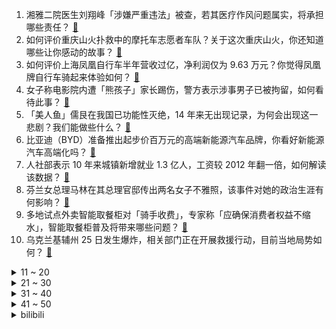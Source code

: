1. 湘雅二院医生刘翔峰「涉嫌严重违法」被查，若其医疗作风问题属实，将承担哪些责任？ [:link:](https://www.zhihu.com/question/549991751)
2. 如何评价重庆山火扑救中的摩托车志愿者车队？关于这次重庆山火，你还知道哪些让你感动的故事？ [:link:](https://www.zhihu.com/question/549939614)
3. 如何评价上海凤凰自行车半年营收过亿，净利润仅为 9.63 万元？你觉得凤凰牌自行车骑起来体验如何？ [:link:](https://www.zhihu.com/question/549868234)
4. 女子称电影院内遭「熊孩子」家长踢伤，警方表示涉事男子已被拘留，如何看待此事？ [:link:](https://www.zhihu.com/question/549966925)
5. 「美人鱼」儒艮在我国已功能性灭绝，14 年来无出现记录，为何会出现这一悲剧？我们能做些什么？ [:link:](https://www.zhihu.com/question/549973547)
6. 比亚迪（BYD）准备推出起步价百万元的高端新能源汽车品牌，你看好新能源汽车高端化吗？ [:link:](https://www.zhihu.com/question/549930353)
7. 人社部表示 10 年来城镇新增就业 1.3 亿人，工资较 2012 年翻一倍，如何解读该数据？ [:link:](https://www.zhihu.com/question/549906723)
8. 芬兰女总理马林在其总理官邸传出两名女子不雅照，该事件对她的政治生涯有何影响？ [:link:](https://www.zhihu.com/question/549790307)
9. 多地试点外卖智能取餐柜对「骑手收费」，专家称「应确保消费者权益不缩水」，智能取餐柜普及将带来哪些问题？ [:link:](https://www.zhihu.com/question/549906785)
10. 乌克兰基辅州 25 日发生爆炸，相关部门正在开展救援行动，目前当地局势如何？ [:link:](https://www.zhihu.com/question/549916255)
<details>
<summary>11 ~ 20</summary>

11. 如何评价钢琴家王羽佳的演奏水平？不少人批评她的穿衣打扮，如何看待这一情况？ [:link:](https://www.zhihu.com/question/549822341)
12. 徐开骋发文道歉并梳理恋爱时间线，称「我真心爱过，也从未后悔」，你能接受他的道歉吗？ [:link:](https://www.zhihu.com/question/549995322)
13. 绍兴「网瘾」少年被骂后跳下 11 楼致终身残疾，为何有些孩子会沉迷网络游戏？父母或社会该如何正确引导？ [:link:](https://www.zhihu.com/question/549591725)
14. 中国排协回应女排戴口罩比赛，「运动员为保护自己，后半程经提醒摘掉了」，带口罩运动会给身体带来哪些影响？ [:link:](https://www.zhihu.com/question/550014488)
15. 云南人吃野生菌有哪些迷惑行为？ [:link:](https://www.zhihu.com/question/541660164)
16. 是读博还是直接毕业工作？ [:link:](https://www.zhihu.com/question/541182682)
17. 你曾入住过最差的宾馆有多差？ [:link:](https://www.zhihu.com/question/337045402)
18. 孟加拉(Bangladesh)是一个怎样的国家？ [:link:](https://www.zhihu.com/question/38454447)
19. 如何看待报告称「超七成观众愿接受付费直播大结局」？直播大结局收费是否合理？你愿意付费吗？ [:link:](https://www.zhihu.com/question/549924874)
20. 我国亚轨道运载器重复使用飞行试验取得圆满成功，你对此项科技有哪些期待？ [:link:](https://www.zhihu.com/question/550017654)
</details>
<details>
<summary>21 ~ 30</summary>

21. 北约秘书长称「欧洲将为支持乌克兰付出代价，但我们别无选择」，背后的原因有哪些？ [:link:](https://www.zhihu.com/question/549932419)
22. 看电视剧和看书，哪个对人提升有帮助？ [:link:](https://www.zhihu.com/question/546260835)
23. 为什么还有人用VIM？ [:link:](https://www.zhihu.com/question/547708456)
24. 宁波外教杀害女学生案二审「驳回上诉，维持死刑原判」，有哪些警示作用？ [:link:](https://www.zhihu.com/question/549951297)
25. 四圣试禅心的时候，为什么只有猪八戒上当了？ [:link:](https://www.zhihu.com/question/517036783)
26. 拜登宣布免除数千亿美元学生贷款，不少分析师表示此举是「为选票给通胀火上浇油」，如何评价这一举措？ [:link:](https://www.zhihu.com/question/549907532)
27. 下一个风口最可能是什么？ [:link:](https://www.zhihu.com/question/343009345)
28. 《福尔摩斯》原著里头的房东太太为什么会像个仆人一样伺候她的租客？ [:link:](https://www.zhihu.com/question/266192012)
29. 女生在什么时候怀孕损失最小？ [:link:](https://www.zhihu.com/question/525250785)
30. 你们班级里有什么奇奇怪怪的梗吗？ [:link:](https://www.zhihu.com/question/525827171)
</details>
<details>
<summary>31 ~ 40</summary>

31. 加拿大应德国要求，将还给俄方北溪 1 号所有涡轮机，这背后释放了哪些信息？ [:link:](https://www.zhihu.com/question/549874626)
32. 我妈送了个Switch做我的生日礼物因为不懂买了个国行的，我家本来不富裕我又不怎么玩，不知道要不要卖？ [:link:](https://www.zhihu.com/question/518568127)
33. 女子做洗碗工月薪1600引宝妈共鸣，如何看待此事？面对事业和家庭时，应如何选择或兼顾？ [:link:](https://www.zhihu.com/question/549895282)
34. 《快乐再出发》能成为内娱史上最高分综艺的原因是什么？ [:link:](https://www.zhihu.com/question/545702396)
35. 如何看待民警抓捕现场遇涉毒嫌疑人的孩子，收起手铐，演绎「善意的谎言」？ [:link:](https://www.zhihu.com/question/549626219)
36. 李小龙女儿起诉真功夫一案开庭，原告要求真功夫停止使用李小龙形象并赔偿 2.1 亿元，案件可能会如何判？ [:link:](https://www.zhihu.com/question/362966228)
37. 2022 LPL 夏季季后赛 EDG 3:1 LNG 晋级败者组决赛，如何评价这场比赛？ [:link:](https://www.zhihu.com/question/549955709)
38. 海关总署 8 月 31 日启用第九版健康申明卡，将取消对出入境人员核酸检测信息，如何看待相关调整？ [:link:](https://www.zhihu.com/question/549965324)
39. 《海贼王》里像阿龙，克里克这种低级海贼为什么没有海军抓捕？ [:link:](https://www.zhihu.com/question/319957896)
40. 重庆北碚山火被有效封控，起决定性作用的「以火灭火」是啥战术？还有哪些救火战术？ [:link:](https://www.zhihu.com/question/550027748)
</details>
<details>
<summary>41 ~ 50</summary>

41. 安倍遭暗杀调查结果公布，现场警力部署和安全保护计划均存在问题，有哪些值得关注的信息？ [:link:](https://www.zhihu.com/question/549957562)
42. 第一次去女朋友家见家长，应该如何准备？ [:link:](https://www.zhihu.com/question/38219371)
43. 刺杀安倍的枪手山上彻也收到大量慰问品，六千余人请愿为他减刑，这对日本政界会有何影响？哪些信息值得注意？ [:link:](https://www.zhihu.com/question/549940544)
44. 从一房难求到一客难求，郑州房东降价 40% 仍难租，这反应出哪些问题？ [:link:](https://www.zhihu.com/question/549884747)
45. 如何看待张庭林瑞阳夫妇现身马来西亚，称「一分钱都不想多赚」，并要让微商们一年挣 13 亿元？ [:link:](https://www.zhihu.com/question/549779502)
46. 拜登向乌送上 204 亿军援，但「两三年后才能送达」，这会是一张口头支票吗？还有哪些信息值得关注？ [:link:](https://www.zhihu.com/question/549904082)
47. 为什么火影里技能的名字很多都是神的名字，而且他们不觉得羞耻? [:link:](https://www.zhihu.com/question/549018278)
48. 男子离婚因收入低想要回 18 万彩礼，法院判返还其中 8 万，如何从法律角度看待这一判决？ [:link:](https://www.zhihu.com/question/549768999)
49. 你能把遗憾写到什么程度？ [:link:](https://www.zhihu.com/question/540642172)
50. 想自己独处有错吗？ [:link:](https://www.zhihu.com/question/549757337)
</details><details>
<summary>bilibili</summary>

1. 儿子非要在家长会上展示才艺.... [:link:](//www.bilibili.com/video/BV1SP41157fr)
2. 【时代少年团】蜕变三周年 宋亚轩《乐园》 [:link:](//www.bilibili.com/video/BV1eg411r7FK)
3. 《凤 凰 还 巢》 [:link:](//www.bilibili.com/video/BV1nG4y1r7Xi)
4. 七年长跑，我求婚了，在鲸鱼的见证下 [:link:](//www.bilibili.com/video/BV1MU4y167Ci)
5. 《原神》角色演示-「提纳里：巡览芳荃」 [:link:](//www.bilibili.com/video/BV1zG41147eX)
6. 开一家蜜雪冰城真的赚钱吗？我去呆上一周给您解惑！ [:link:](//www.bilibili.com/video/BV1ag411r78k)
7. 这  都  什  么  妖  魔  鬼  怪（十） [:link:](//www.bilibili.com/video/BV1vG41147Zp)
8. 法律人的第一次变装视频 [:link:](//www.bilibili.com/video/BV1st4y1n7rC)
9. 我居然算出了光头强砍了多少棵树 ？？【全网最细，不细抽我】 [:link:](//www.bilibili.com/video/BV1hP41157AE)
10. 从18楼摔到负一楼的手机长什么样子？还有修复的可能吗？ [:link:](//www.bilibili.com/video/BV1WT411c7si)
<details>
<summary>11 ~ 20</summary>

11. 燕云十六声！国产开放世界新游科隆展5分钟实机首曝 [:link:](//www.bilibili.com/video/BV1AN4y1c7AZ)
12. 【原神】3.0须弥草神瞳全收集（共110个） [:link:](//www.bilibili.com/video/BV1yN4y1F7aM)
13. 【刘惜君 × 雾里】清冷声线诉无常，拨开迷雾见生息 [:link:](//www.bilibili.com/video/BV1KN4y1c7fW)
14. 九龄｜一眼惊艳｜当她穿上旗袍 [:link:](//www.bilibili.com/video/BV1xW4y187JG)
15. 一口一个小猫咪 [:link:](//www.bilibili.com/video/BV1wV4y1W7dU)
16. 还是小时候好（吗？ [:link:](//www.bilibili.com/video/BV1oe4y1o7sZ)
17. 正 规 合 法，哪都通 [:link:](//www.bilibili.com/video/BV1SB4y1V7M5)
18. bilibili七月黑马榜UP之叫我黑蚊！ [:link:](//www.bilibili.com/video/BV1yG411478C)
19. 【原神须弥草神瞳】(110已完结)散失的草神瞳全收集！分区域收集！贴心领跑防迷路！全网最贴心的须弥草神瞳攻略！ [:link:](//www.bilibili.com/video/BV1pa411G7p2)
20. （已完结）原神须弥失散的草神瞳，全收集攻略，贴心领跑不迷路！【璐璐咔】 [:link:](//www.bilibili.com/video/BV1nV4y1W7FE)
</details>
<details>
<summary>21 ~ 30</summary>

21. 猫德学院关于被遗弃猫咪的声明 [:link:](//www.bilibili.com/video/BV1aB4y1x77L)
22. 唐僧被我抓了，悟空也来不及救！ [:link:](//www.bilibili.com/video/BV1ag411r7Lp)
23. 没有人能拒绝屑屑妮可～ [:link:](//www.bilibili.com/video/BV14d4y1d7Ph)
24. “笑死，还以为他们退圈了…原来不是老头帅了，是帅哥老了！！” [:link:](//www.bilibili.com/video/BV19t4y1J7Bt)
25. 卧槽……我完全理解什么叫长相身高不匹配了！ [:link:](//www.bilibili.com/video/BV1VT411w7xv)
26. 【不齐舞团】天灾无情人有情，献上我们的绵薄之力，愿每一次逆行都能平安归来，重庆加油！ [:link:](//www.bilibili.com/video/BV1yg411r74M)
27. 【半佛】一年在海底捞过几十次生日。 [:link:](//www.bilibili.com/video/BV1Zg411r7by)
28. 大阪天国地狱扭蛋机怒花50W日元清台结果竟然... [:link:](//www.bilibili.com/video/BV1tU4y1k7nZ)
29. 7.6亿中国农民不需要被赞美 [:link:](//www.bilibili.com/video/BV1uV4y1W7Es)
30. 如何快速入狱？ [:link:](//www.bilibili.com/video/BV1zG4y1r7Yf)
</details>
<details>
<summary>31 ~ 40</summary>

31. 新生吃饭有多尴尬 [:link:](//www.bilibili.com/video/BV1zB4y1V7uh)
32. 坤 坤 vs 美 国 猛 男 [:link:](//www.bilibili.com/video/BV13B4y1z7xW)
33. 自信就是允许自己被否定，那是你的批判，我无需认同 [:link:](//www.bilibili.com/video/BV1e14y1t7t1)
34. “读评论” [:link:](//www.bilibili.com/video/BV15a411G73Z)
35. BLACKPINK回归先行曲Pink Venom练习室公开 [:link:](//www.bilibili.com/video/BV1ha41197jq)
36. 这《叮叮当当》，真是太刑了！ [:link:](//www.bilibili.com/video/BV19U4y1r7Eu)
37. 牛 肉 牛 逼 症 [:link:](//www.bilibili.com/video/BV1zU4y1k76j)
38. 重申一遍：你可以呼吸 [:link:](//www.bilibili.com/video/BV1jW4y187EB)
39. 危难时刻，需要有英雄挺身而出，《科拉尔金矿》 [:link:](//www.bilibili.com/video/BV1bN4y1F7yR)
40. 有必要把沙漠变成绿洲吗？是否所有的沙漠都不能人为干预呢？ [:link:](//www.bilibili.com/video/BV19N4y1F7ea)
</details>
<details>
<summary>41 ~ 50</summary>

41. 柠檬：首先 我没惹你们任何人 [:link:](//www.bilibili.com/video/BV1Wa411G7gv)
42. 军训快结束，给带伙露一手 [:link:](//www.bilibili.com/video/BV1Yg411r7gk)
43. 感觉他在演戏，又感觉没演！ [:link:](//www.bilibili.com/video/BV1q14y1t7Rn)
44. 酱紫剪？ [:link:](//www.bilibili.com/video/BV1rg41167YD)
45. “千年灵芝”既然不存在，那中科院微生物所的这个巨型灵芝是怎么回事？ [:link:](//www.bilibili.com/video/BV1Nd4y1A7AR)
46. 我的手和脑子打架了！你能凭记忆画出童年动漫人物吗？ [:link:](//www.bilibili.com/video/BV19N4y1F7oH)
47. 【汪峰新专辑发布】《也许我可以无视死亡》同名作品MV上线！ [:link:](//www.bilibili.com/video/BV1CD4y1z7NP)
48. 顶着太阳在外画墙绘，我老婆心疼我，给我买了一双皮鞋。 [:link:](//www.bilibili.com/video/BV1wV4y1W7u1)
49. 这论文写的，可真像暑假总结啊 [:link:](//www.bilibili.com/video/BV1eB4y1z7BA)
50. 这都是什么学生？？？？造大学#1 [:link:](//www.bilibili.com/video/BV1vN4y1F7qL)
</details>
<details>
<summary>51 ~ 60</summary>

51. 请问UP主，这广场放的是什么动漫？【阅片无数Ⅱ 57】 [:link:](//www.bilibili.com/video/BV1Ka411G7LZ)
52. “他们只是演了一场戏 忘不了的是我们”｜芝月仙剑仿妆系列 [:link:](//www.bilibili.com/video/BV1ee4y1f7aT)
53. 伪科技，真玩具！ [:link:](//www.bilibili.com/video/BV1uV4y1W7xY)
54. 学好数理化炸鸡掉了都不怕，老师说的果然没错！ [:link:](//www.bilibili.com/video/BV1WG41147Yq)
55. 不如意事常八九 可与人言无二三 [:link:](//www.bilibili.com/video/BV1mt4y1J7Eb)
56. 你暑假作业全乱写的是吧！ [:link:](//www.bilibili.com/video/BV1kt4y1n7yj)
57. 看到这种新闻，气愤！揪心！ [:link:](//www.bilibili.com/video/BV12g411r7tD)
58. 不同国家和地区的芬达味道会一样吗？帅小伙买了一点点 [:link:](//www.bilibili.com/video/BV1dG4y1r7rS)
59. 刘飞儿最喜欢的店，对我们来说却充满挑战【怎么这么值ep48-周记留一手特色烤鱼】 [:link:](//www.bilibili.com/video/BV1cB4y157te)
60. 【教程】人体进阶，用裤衩子和背心的方式理解人体，治好角色的肩周炎 [:link:](//www.bilibili.com/video/BV1MW4y1a71m)
</details>
<details>
<summary>61 ~ 70</summary>

61. 【原神3.0】110个完结！须弥草神瞳全收集～超保姆一路流～轻松拿全110个 [:link:](//www.bilibili.com/video/BV1ZS4y1W7VL)
62. 试吃“背景太假”直播间里的食品，能是真的吗？？？ [:link:](//www.bilibili.com/video/BV1Qe4y1o7Dt)
63. 那一天，三舅下了很大一盘棋 [:link:](//www.bilibili.com/video/BV1Fd4y1A7Tk)
64. 一夜之间！700万人读了我高中毕业写给校草的诗！ [:link:](//www.bilibili.com/video/BV14a41197c9)
65. 《崩坏：星穹铁道》剧情PV：「梦魇」 [:link:](//www.bilibili.com/video/BV1od4y1R7Tf)
66. 【4k修复】绊爱出场曲 [:link:](//www.bilibili.com/video/BV14e4y1f7Kf)
67. 《在玻璃桥上看见两个小孩电摇》 [:link:](//www.bilibili.com/video/BV1pG4y1v7YX)
68. 它没钱没票房，却吊打今年暑期档！ [:link:](//www.bilibili.com/video/BV1J14y1t7wW)
69. 燕春楼  厨子探店¥546 [:link:](//www.bilibili.com/video/BV1pB4y1z7BD)
70. 销冠的电话为什么不会被挂？我总结了以下三个点。。。哈哈哈哈 [:link:](//www.bilibili.com/video/BV12P41157xU)
</details>
<details>
<summary>71 ~ 80</summary>

71. 带给你甜辣并存的pop呀！～( ´▽` )ﾉ [:link:](//www.bilibili.com/video/BV1YU4y1k7bg)
72. 尘环行动18 [:link:](//www.bilibili.com/video/BV1yP4115755)
73. 中国绝技独竹漂，凭一根竹子在江面起舞，这个女生好厉害！ [:link:](//www.bilibili.com/video/BV1MN4y1c76o)
74. 《妈 宝 猫 猫 队》 [:link:](//www.bilibili.com/video/BV1eW4y187HU)
75. 家里的贼 都被我穷哭了 [:link:](//www.bilibili.com/video/BV1XG4y1r7Ws)
76. 如果一只手有6根手指，哪一根才算得上是中指？ [:link:](//www.bilibili.com/video/BV1kG41147km)
77. 🐓鸡你太美，但是真ikun🐓 [:link:](//www.bilibili.com/video/BV1WP41157xc)
78. 《 你 问 我 打 ！》 [:link:](//www.bilibili.com/video/BV13V4y1W7X6)
79. ⚡️ 小 只因 恰 恰 舞 ⚡️ [:link:](//www.bilibili.com/video/BV1HY4y1F71j)
80. 揭秘成本481摆摊买西瓜椰椰赚多少 [:link:](//www.bilibili.com/video/BV1Ad4y1d758)
</details>
<details>
<summary>81 ~ 90</summary>

81. 课 堂 请 勿 对 对 子【中国近代史】！！！ [:link:](//www.bilibili.com/video/BV1iB4y1V7X8)
82. 大胸微胖，第一次尝试辣妹吊带！结果居然… [:link:](//www.bilibili.com/video/BV1gN4y1c7gb)
83. 沈阳生活之我的房东是周周！ [:link:](//www.bilibili.com/video/BV19G41147UC)
84. 【Homme】万字硬核分析，红米教练到底神奇在哪里？三个维度全面解析Homme的执教风格 [:link:](//www.bilibili.com/video/BV1Kv4y1F7Pb)
85. 【再长高3cm】睡前4分钟跟练，抓住二次增高机会！ [:link:](//www.bilibili.com/video/BV11d4y1w7tD)
86. 梦 中 情 P [:link:](//www.bilibili.com/video/BV1LV4y1W7h2)
87. 总有一天！我要拿回属于我的一切！ [:link:](//www.bilibili.com/video/BV1ut4y1n7eF)
88. 日本顶级金枪鱼熟成20天，海中极品风味十足！ [:link:](//www.bilibili.com/video/BV1gP41157XF)
89. 流浪猫偷火腿肠成网红，每天几十万人看它狗狗祟祟 [:link:](//www.bilibili.com/video/BV1fd4y1R7FP)
90. 【医学博士】熬夜到几点会猝死？I 请为自己看完这个视频 [:link:](//www.bilibili.com/video/BV1bS4y1W7A5)
</details>
<details>
<summary>91 ~ 100</summary>

91. 【原神/愚人众手书】满级压迫感！感受来自至冬的烈火！Light that fire [:link:](//www.bilibili.com/video/BV1TV4y1W7zg)
92. 毕业生一年打四份工，能赚一百万嘛？ [:link:](//www.bilibili.com/video/BV1rg411r7QZ)
93. 我有过梦想吗? 《55万粉丝特辑》 [:link:](//www.bilibili.com/video/BV1wV4y1W79T)
94. 感谢国产小玩具善待了我的钱包，抚慰了我的精神 [:link:](//www.bilibili.com/video/BV11G411471n)
95. 老师说我画的雷电将军很奇怪 [:link:](//www.bilibili.com/video/BV1yB4y1V7KT)
96. 为什么是跳绳神曲，跳了就知道！ [:link:](//www.bilibili.com/video/BV1ad4y1d71A)
97. “成年人的崩溃往往只在一瞬间” [:link:](//www.bilibili.com/video/BV17G41147Ey)
98. 持续高温干旱：农民面对的难题不止是“浇不浇”！ [:link:](//www.bilibili.com/video/BV1bW4y187hd)
99. 总是有个瞬间我的存在显得那么多余。 [:link:](//www.bilibili.com/video/BV1JW4y187X8)
100. 麻烦给我们一条活路谢谢！ [:link:](//www.bilibili.com/video/BV1XD4y1z7ar)
</details></details>